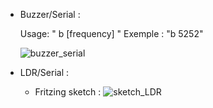- Buzzer/Serial :

  Usage: " b [frequency] " 
  Exemple : "b 5252"

  ![buzzer_serial](https://user-images.githubusercontent.com/56651736/69047315-30e55a80-09fb-11ea-8b29-705a7117c22b.jpeg)


- LDR/Serial :
  
  - Fritzing sketch :
    ![sketch_LDR](https://user-images.githubusercontent.com/56651736/69505033-cdda5300-0f27-11ea-82f9-d717098d2891.png)
  
